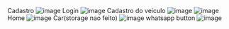 Cadastro
![image](https://github.com/user-attachments/assets/704ce082-cf0c-4712-901c-1e0e76f8c134)
Login
![image](https://github.com/user-attachments/assets/9b8ba9b2-7a03-4f56-ad1e-bcd5804e8149)
Cadastro do veiculo
![image](https://github.com/user-attachments/assets/03ad56a4-c7cb-4634-a33a-4af1bfbf60e4)
![image](https://github.com/user-attachments/assets/392ca468-c23a-44e3-9b8e-552257061162)
Home
![image](https://github.com/user-attachments/assets/cb76be9a-2de3-4ca4-bd6e-48dcef379706)
Car(storage nao feito)
![image](https://github.com/user-attachments/assets/aa6923f5-e607-4797-a350-c3630144e44f)
whatsapp button
![image](https://github.com/user-attachments/assets/6cbb5773-eab2-4f44-842e-d28c4b4a29c0)


